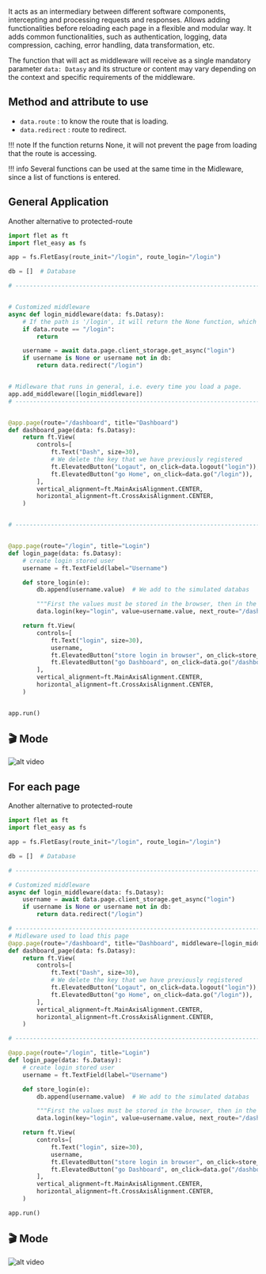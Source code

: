 It acts as an intermediary between different software components, intercepting and processing requests and responses. Allows adding functionalities before reloading each page in a flexible and modular way. It adds common functionalities, such as authentication, logging, data compression, caching, error handling, data transformation, etc.

The function that will act as middleware will receive as a single mandatory parameter `data: Datasy` and its structure or content may vary depending on the context and specific requirements of the middleware.

## **Method and attribute to use**

* `data.route` : to know the route that is loading.
* `data.redirect` : route to redirect.

!!! note
    If the function returns None, it will not prevent the page from loading that the route is accessing.

!!! info
    Several functions can be used at the same time in the Midleware, since a list of functions is entered.

## General Application
Another alternative to protected-route 
```python hl_lines="12 14 19 23"
import flet as ft
import flet_easy as fs

app = fs.FletEasy(route_init="/login", route_login="/login")

db = []  # Database

# -------------------------------------------------------------------------------


# Customized middleware
async def login_middleware(data: fs.Datasy):
    # If the path is '/login', it will return the None function, which will not prevent access to the page.
    if data.route == "/login":
        return

    username = await data.page.client_storage.get_async("login")
    if username is None or username not in db:
        return data.redirect("/login")


# Midleware that runs in general, i.e. every time you load a page.
app.add_middleware([login_middleware])
# -------------------------------------------------------------------------------


@app.page(route="/dashboard", title="Dashboard")
def dashboard_page(data: fs.Datasy):
    return ft.View(
        controls=[
            ft.Text("Dash", size=30),
            # We delete the key that we have previously registered
            ft.ElevatedButton("Logaut", on_click=data.logout("login")),
            ft.ElevatedButton("go Home", on_click=data.go("/login")),
        ],
        vertical_alignment=ft.MainAxisAlignment.CENTER,
        horizontal_alignment=ft.CrossAxisAlignment.CENTER,
    )


# -------------------------------------------------------------------------------


@app.page(route="/login", title="Login")
def login_page(data: fs.Datasy):
    # create login stored user
    username = ft.TextField(label="Username")

    def store_login(e):
        db.append(username.value)  # We add to the simulated databas

        """First the values must be stored in the browser, then in the login decorator the value must be retrieved through the key used and then validations must be used."""
        data.login(key="login", value=username.value, next_route="/dashboard")

    return ft.View(
        controls=[
            ft.Text("login", size=30),
            username,
            ft.ElevatedButton("store login in browser", on_click=store_login),
            ft.ElevatedButton("go Dashboard", on_click=data.go("/dashboard")),
        ],
        vertical_alignment=ft.MainAxisAlignment.CENTER,
        horizontal_alignment=ft.CrossAxisAlignment.CENTER,
    )


app.run()
```

## 🎬 **Mode**
![alt video](../assets/gifs/protected-route.gif "Midleware")

## For each page
Another alternative to protected-route 

```python hl_lines="12 14 18"
import flet as ft
import flet_easy as fs

app = fs.FletEasy(route_init="/login", route_login="/login")

db = []  # Database

# -------------------------------------------------------------------------------

# Customized middleware
async def login_middleware(data: fs.Datasy):
    username = await data.page.client_storage.get_async("login")
    if username is None or username not in db:
        return data.redirect("/login")

# -------------------------------------------------------------------------------
# Midleware used to load this page
@app.page(route="/dashboard", title="Dashboard", middleware=[login_middleware])
def dashboard_page(data: fs.Datasy):
    return ft.View(
        controls=[
            ft.Text("Dash", size=30),
            # We delete the key that we have previously registered
            ft.ElevatedButton("Logaut", on_click=data.logout("login")),
            ft.ElevatedButton("go Home", on_click=data.go("/login")),
        ],
        vertical_alignment=ft.MainAxisAlignment.CENTER,
        horizontal_alignment=ft.CrossAxisAlignment.CENTER,
    )

# -------------------------------------------------------------------------------

@app.page(route="/login", title="Login")
def login_page(data: fs.Datasy):
    # create login stored user
    username = ft.TextField(label="Username")

    def store_login(e):
        db.append(username.value)  # We add to the simulated databas

        """First the values must be stored in the browser, then in the login decorator the value must be retrieved through the key used and then validations must be used."""
        data.login(key="login", value=username.value, next_route="/dashboard")

    return ft.View(
        controls=[
            ft.Text("login", size=30),
            username,
            ft.ElevatedButton("store login in browser", on_click=store_login),
            ft.ElevatedButton("go Dashboard", on_click=data.go("/dashboard")),
        ],
        vertical_alignment=ft.MainAxisAlignment.CENTER,
        horizontal_alignment=ft.CrossAxisAlignment.CENTER,
    )

app.run()
```

## 🎬 **Mode**
![alt video](../assets/gifs/protected-route.gif "Midleware")